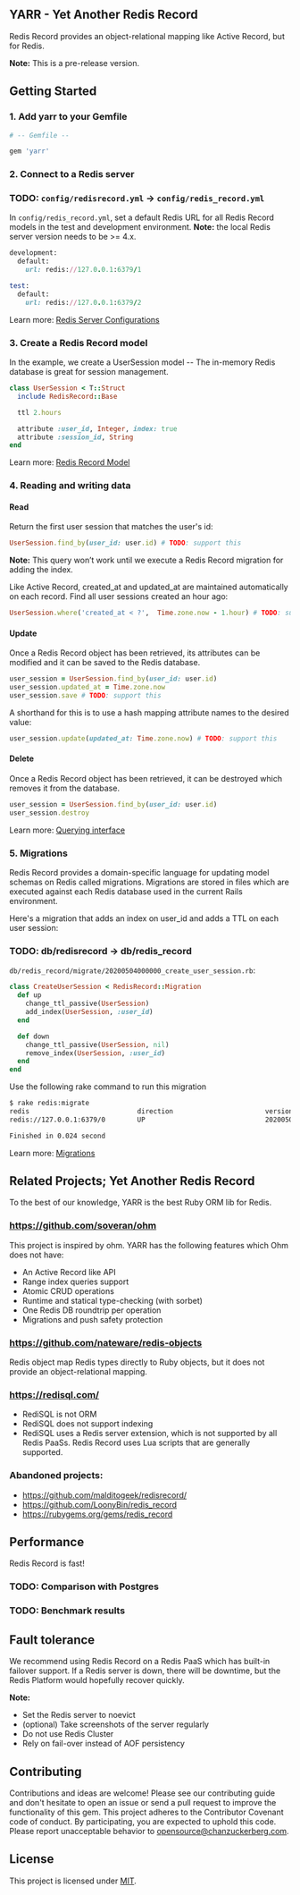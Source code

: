 YARR - Yet Another Redis Record
-------------------------------
Redis Record provides an object-relational mapping like Active Record, but for Redis.

**Note:** This is a pre-release version.

## Getting Started
### 1. Add yarr to your Gemfile
```ruby
# -- Gemfile --

gem 'yarr'
```

### 2. Connect to a Redis server
### TODO: `config/redisrecord.yml` -> `config/redis_record.yml`
In `config/redis_record.yml`, set a default Redis URL for all Redis Record models in the test and development environment. **Note:** the local Redis server version needs to be >= 4.x.
```ruby
development:
  default:
    url: redis://127.0.0.1:6379/1

test:
  default:
    url: redis://127.0.0.1:6379/2
```

Learn more: [Redis Server Configurations](docs/redis_server_configurations.md)

### 3. Create a Redis Record model
In the example, we create a UserSession model -- The in-memory Redis database is great for session management.
```ruby
class UserSession < T::Struct
  include RedisRecord::Base

  ttl 2.hours

  attribute :user_id, Integer, index: true
  attribute :session_id, String
end
```

Learn more: [Redis Record Model](docs/redis_record_model.md)

### 4. Reading and writing data
#### Read
Return the first user session that matches the user's id:
```ruby
UserSession.find_by(user_id: user.id) # TODO: support this
```
**Note:** This query won’t work until we execute a Redis Record migration for adding the index.

Like Active Record, created_at and updated_at are maintained automatically on each record. Find all user sessions created an hour ago:
```ruby
UserSession.where('created_at < ?',  Time.zone.now - 1.hour) # TODO: support this
```

#### Update
Once a Redis Record object has been retrieved, its attributes can be modified and it can be saved to the Redis database.
```ruby
user_session = UserSession.find_by(user_id: user.id)
user_session.updated_at = Time.zone.now
user_session.save # TODO: support this
```

A shorthand for this is to use a hash mapping attribute names to the desired value:
```ruby
user_session.update(updated_at: Time.zone.now) # TODO: support this
```

#### Delete
Once a Redis Record object has been retrieved, it can be destroyed which removes it from the database.
```ruby
user_session = UserSession.find_by(user_id: user.id)
user_session.destroy
```

Learn more: [Querying interface](docs/querying_interface.md)

### 5. Migrations
Redis Record provides a domain-specific language for updating model schemas on Redis called migrations. Migrations are stored in files which are executed against each Redis database used in the current Rails environment.

Here's a migration that adds an index on user_id and adds a TTL on each user session:
### TODO: db/redisrecord -> db/redis_record 
`db/redis_record/migrate/20200504000000_create_user_session.rb`:
```ruby
class CreateUserSession < RedisRecord::Migration
  def up
    change_ttl_passive(UserSession)
    add_index(UserSession, :user_id)
  end

  def down
    change_ttl_passive(UserSession, nil)
    remove_index(UserSession, :user_id)
  end
end
```

Use the following rake command to run this migration
```bash
$ rake redis:migrate
redis                           direction                       version                         migration                       duration
redis://127.0.0.1:6379/0        UP                              20200504000000                  Create user session           18.03934400959406 ms

Finished in 0.024 second
```

Learn more: [Migrations](docs/migrations.md)

## Related Projects; Yet Another Redis Record
To the best of our knowledge, YARR is the best Ruby ORM lib for Redis.

### https://github.com/soveran/ohm
This project is inspired by ohm. YARR has the following features which Ohm does not have:
- An Active Record like API
- Range index queries support
- Atomic CRUD operations
- Runtime and statical type-checking (with sorbet)
- One Redis DB roundtrip per operation
- Migrations and push safety protection

### https://github.com/nateware/redis-objects
Redis object map Redis types directly to Ruby objects, but it does not provide an object-relational mapping.

### https://redisql.com/
- RediSQL is not ORM
- RediSQL does not support indexing
- RediSQL uses a Redis server extension, which is not supported by all Redis PaaSs. Redis Record uses Lua scripts that are generally supported.

### Abandoned projects:
- https://github.com/malditogeek/redisrecord/
- https://github.com/LoonyBin/redis_record
- https://rubygems.org/gems/redis_record

## Performance
Redis Record is fast!

### TODO: Comparison with Postgres
### TODO: Benchmark results

## Fault tolerance
We recommend using Redis Record on a Redis PaaS which has built-in failover support. If a Redis server is down, there will be downtime, but the Redis Platform would hopefully recover quickly.

**Note:**
- Set the Redis server to noevict
- (optional) Take screenshots of the server regularly
- Do not use Redis Cluster
- Rely on fail-over instead of AOF persistency

## Contributing
Contributions and ideas are welcome! Please see our contributing guide and don't hesitate to open an issue or send a pull request to improve the functionality of this gem.
This project adheres to the Contributor Covenant code of conduct. By participating, you are expected to uphold this code. Please report unacceptable behavior to opensource@chanzuckerberg.com.

## License
This project is licensed under [MIT](LICENSE).
